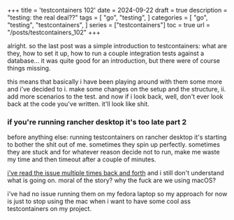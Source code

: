 +++
title = 'testcontainers 102'
date = 2024-09-22
draft = true
description = "testing: the real deal??"
tags = [
    "go",
    "testing",
]
categories = [
    "go",
    "testing",
    "testcontainers",
]
series = ["testcontainers"]
toc = true
url = "/posts/testcontainers_102"
+++

alright. so the last post was a simple introduction to testcontainers: what are they, how to set it up, how to run a couple integration tests against a database... it was quite good for an introduction, but there were of course things missing.

<!--more-->

this means that basically i have been playing around with them some more and i've decided to i. make some changes on the setup and the structure, ii. add more scenarios to the test. and now if i look back, well, don't ever look back at the code you've written. it'll look like shit.

### if you're running rancher desktop it's too late part 2

before anything else: running testcontainers on rancher desktop it's starting to bother the shit out of me. sometimes they spin up perfectly. sometimes they are stuck and for whatever reason decide not to run, make me waste my time and then timeout after a couple of minutes.

[i've read the issue multiple times back and forth](https://github.com/rancher-sandbox/rancher-desktop/issues/2609) and i still don't understand what is going on. moral of the story? why the fuck are we using macOS?

i've had no issue running them on my fedora laptop so my approach for now is just to stop using the mac when i want to have some cool ass testcontainers on my project.







